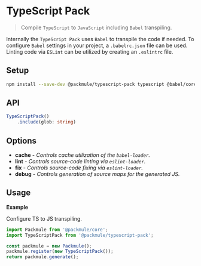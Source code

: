 # TypeScript Pack

> Compile `TypeScript` to `JavaScript` including `Babel` transpiling.

Internally the `TypeScript Pack` uses `Babel` to transpile the code if needed.
To configure `Babel` settings in your project, a `.babelrc.json` file can be used.
Linting code via `ESLint` can be utilized by creating an `.eslintrc` file.

## Setup

```bash
npm install --save-dev @packmule/typescript-pack typescript @babel/core eslint
```

## API

```ts
TypeScriptPack()
    .include(glob: string)
```

## Options

-   **cache** - _Controls cache utilization of the `babel-loader`._
-   **lint** - _Controls source-code linting via `eslint-loader`._
-   **fix** - _Controls source-code fixing via `eslint-loader`._
-   **debug** - _Controls generation of source maps for the generated JS._

## Usage

**Example**

Configure TS to JS transpiling.

```ts
import Packmule from '@packmule/core';
import TypeScriptPack from '@packmule/typescript-pack';

const packmule = new Packmule();
packmule.register(new TypeScriptPack());
return packmule.generate();
```
